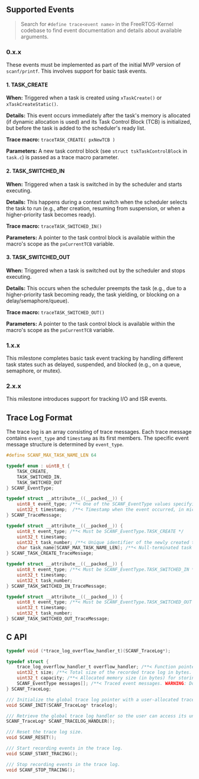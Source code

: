 ## Supported Events

> Search for `#define trace<event name>` in the FreeRTOS-Kernel codebase to find event documentation and details about available arguments.

### 0.x.x

These events must be implemented as part of the initial MVP version of `scanf/printf`. This involves support for basic task events.

#### 1. TASK_CREATE

**When:** Triggered when a task is created using `xTaskCreate()` or `xTaskCreateStatic()`.

**Details:** This event occurs immediately after the task's memory is allocated (if dynamic allocation is used) and its Task Control Block (TCB) is initialized, but before the task is added to the scheduler's ready list.

**Trace macro:** `traceTASK_CREATE( pxNewTCB )`

**Parameters:** A new task control block (see `struct tskTaskControlBlock` in `task.c`) is passed as a trace macro parameter.

#### 2. TASK_SWITCHED_IN

**When:** Triggered when a task is switched in by the scheduler and starts executing.

**Details:** This happens during a context switch when the scheduler selects the task to run (e.g., after creation, resuming from suspension, or when a higher-priority task becomes ready).

**Trace macro:** `traceTASK_SWITCHED_IN()`

**Parameters:** A pointer to the task control block is available within the macro's scope as the `pxCurrentTCB` variable.

#### 3. TASK_SWITCHED_OUT

**When:** Triggered when a task is switched out by the scheduler and stops executing.

**Details:** This occurs when the scheduler preempts the task (e.g., due to a higher-priority task becoming ready, the task yielding, or blocking on a delay/semaphore/queue).

**Trace macro:** `traceTASK_SWITCHED_OUT()`

**Parameters:** A pointer to the task control block is available within the macro's scope as the `pxCurrentTCB` variable.

### 1.x.x

This milestone completes basic task event tracking by handling different task states such as delayed, suspended, and blocked (e.g., on a queue, semaphore, or mutex).

### 2.x.x

This milestone introduces support for tracking I/O and ISR events.

## Trace Log Format

The trace log is an array consisting of trace messages. Each trace message contains `event_type` and `timestamp` as its first members. The specific event message structure is determined by `event_type`.

```c
#define SCANF_MAX_TASK_NAME_LEN 64

typedef enum : uint8_t {
    TASK_CREATE,
    TASK_SWITCHED_IN,
    TASK_SWITCHED_OUT
} SCANF_EventType;

typedef struct __attribute__((__packed__)) {
    uint8_t event_type; /**< One of the SCANF_EventType values specifying the event type. Full event details must be retrieved from the corresponding structure. */
    uint32_t timestamp;  /**< Timestamp when the event occurred, in microseconds since system start. */
} SCANF_TraceMessage;

typedef struct __attribute__((__packed__)) {
    uint8_t event_type; /**< Must be SCANF_EventType.TASK_CREATE */
    uint32_t timestamp;
    uint32_t task_number; /**< Unique identifier of the newly created task. */
    char task_name[SCANF_MAX_TASK_NAME_LEN]; /**< Null-terminated task name. May be truncated if `configMAX_TASK_NAME_LEN` exceeds `SCANF_MAX_TASK_NAME_LEN`. */
} SCANF_TASK_CREATE_TraceMessage;

typedef struct __attribute__((__packed__)) {
    uint8_t event_type; /**< Must be SCANF_EventType.TASK_SWITCHED_IN */
    uint32_t timestamp;
    uint32_t task_number;
} SCANF_TASK_SWITCHED_IN_TraceMessage;

typedef struct __attribute__((__packed__)) {
    uint8_t event_type; /**< Must be SCANF_EventType.TASK_SWITCHED_OUT */
    uint32_t timestamp;
    uint32_t task_number;
} SCANF_TASK_SWITCHED_OUT_TraceMessage;
```

## C API

```c
typedef void (*trace_log_overflow_handler_t)(SCANF_TraceLog*);

typedef struct {
    trace_log_overflow_handler_t overflow_handler; /**< Function pointer to be called when the message array exceeds its capacity. */
    uint32_t size; /**< Total size of the recorded trace log in bytes. */
    uint32_t capacity; /**< Allocated memory size (in bytes) for storing trace log messages. */
    SCANF_EventType messages[]; /**< Traced event messages. WARNING: Do not iterate using `sizeof(SCANF_EventType)`. Use the actual event message structure size, derived from `event_type`, to calculate the offset of the next entry. */
} SCANF_TraceLog;

/// Initialize the global trace log pointer with a user-allocated trace log structure.
void SCANF_INIT(SCANF_TraceLog* tracelog);

/// Retrieve the global trace log handler so the user can access its underlying data.
SCANF_TraceLog* SCANF_TRACELOG_HANDLER();

/// Reset the trace log size.
void SCANF_RESET();

/// Start recording events in the trace log.
void SCANF_START_TRACING();

/// Stop recording events in the trace log.
void SCANF_STOP_TRACING();
```
